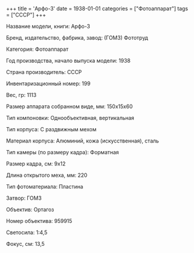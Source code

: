+++
title = 'Арфо-3'
date = 1938-01-01
categories = ["Фотоаппарат"]
tags = ["СССР"]
+++

Название модели, книги: Арфо-3

Бренд, издательство, фабрика, завод: (ГОМЗ) Фототруд

Категория: Фотоаппарат

Год производства, начало выпуска модели: 1938

Страна производитель: СССР

Инвентаризационный номер: 199

Вес, гр: 1113

Размер аппарата  собранном виде, мм: 150х15х60

Тип компоновки: Однообъективная, вертикальная

Тип корпуса: С раздвижным мехом

Материал корпуса: Алюминий, кожа (искусственная), сталь

Тип камеры (по размеру кадра): Форматная

Размер кадра, см: 9х12

Длина открытого меха, мм: 220

Тип фотоматериала: Пластина

Затвор: ГОМЗ

Объектив: Ортагоз

Номер объектива: 959915

Светосила: 1:4,5

Фокус, см: 13,5

